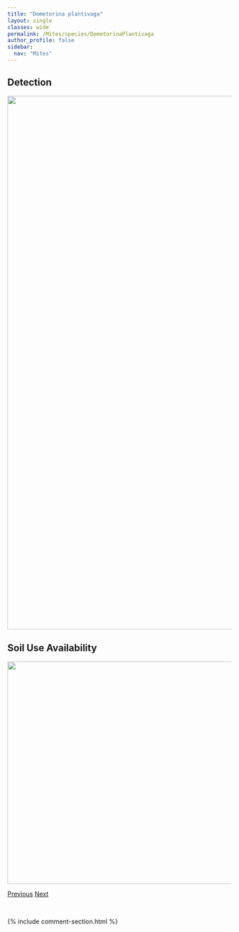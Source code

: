 ```yaml
---
title: "Dometorina plantivaga"
layout: single
classes: wide
permalink: /Mites/species/DometorinaPlantivaga
author_profile: false
sidebar:
  nav: "Mites"
---
```


<h2>Detection</h2>

<a href="https://drive.google.com/uc?export=view&id=1ZewALGJuKNHT-55pX5BJ6a6mLxYiXXWw">
<img src="https://drive.google.com/uc?export=view&id=1ZewALGJuKNHT-55pX5BJ6a6mLxYiXXWw" height = "1200" width = "800">
</a>


<h2>Soil Use Availability</h2>

<a href="https://drive.google.com/uc?export=view&id=1AGtvX2sD5COXSK4Ct24wxMGjhzWSBCtW">
<img src="https://drive.google.com/uc?export=view&id=1AGtvX2sD5COXSK4Ct24wxMGjhzWSBCtW" height = "500" width = "1000">
</a>


<a href="/DevelopmentWebsite/Mites/species/DiapterobatesVariabilis" class="pagination--pager" title="Diapterobates variabilis">Previous</a> <a href="/DevelopmentWebsite/Mites/species/DorycranosusAcutidens" class="pagination--pager" title="Dorycranosus acutidens">Next</a>

<p>&nbsp;</p>

{% include comment-section.html %}
